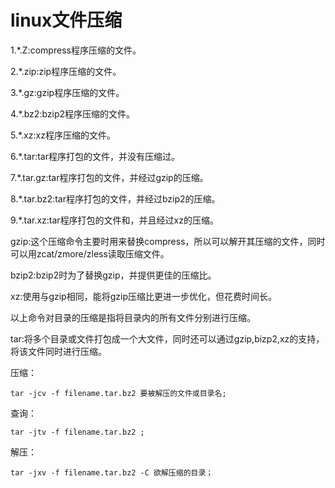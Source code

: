 # linux文件压缩

1.*.Z:compress程序压缩的文件。

2.*.zip:zip程序压缩的文件。

3.*.gz:gzip程序压缩的文件。

4.*.bz2:bzip2程序压缩的文件。

5.*.xz:xz程序压缩的文件。

6.*.tar:tar程序打包的文件，并没有压缩过。

7.*.tar.gz:tar程序打包的文件，并经过gzip的压缩。

8.*.tar.bz2:tar程序打包的文件，并经过bzip2的压缩。

9.*.tar.xz:tar程序打包的文件和，并且经过xz的压缩。

gzip:这个压缩命令主要时用来替换compress，所以可以解开其压缩的文件，同时可以用zcat/zmore/zless读取压缩文件。

bzip2:bzip2时为了替换gzip，并提供更佳的压缩比。

xz:使用与gzip相同，能将gzip压缩比更进一步优化，但花费时间长。

以上命令对目录的压缩是指将目录内的所有文件分别进行压缩。

tar:将多个目录或文件打包成一个大文件，同时还可以通过gzip,bizp2,xz的支持，将该文件同时进行压缩。

压缩：

```
tar -jcv -f filename.tar.bz2 要被解压的文件或目录名;
```

查询： 

```
tar -jtv -f filename.tar.bz2 ;
```

解压：

```
tar -jxv -f filename.tar.bz2 -C 欲解压缩的目录；
```

